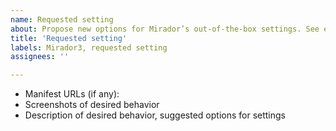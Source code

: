 ```yaml
---
name: Requested setting
about: Propose new options for Mirador’s out-of-the-box settings. See examples in src/config/settings.js
title: 'Requested setting'
labels: Mirador3, requested setting
assignees: ''

---
```


<!--- See examples of settings at: https://github.com/ProjectMirador/mirador/blob/b15cbb61a7b60118b50469675d66e672748cb39e/src/config/settings.js#L252 -->
- Manifest URLs (if any):
- Screenshots of desired behavior
- Description of desired behavior, suggested options for settings
